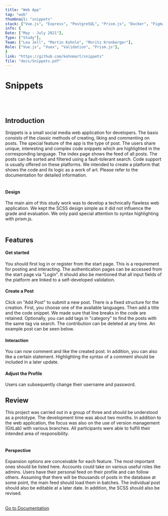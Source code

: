 ```yaml
---
title: "Web App"
tag: "web"
thumbnail: "snippets"
stack: ["Vue.js", "Express", "PostgreSQL", "Prism.js", "Docker", "Figma"]
info: {
Date: ["May - July 2021"], 
Type: ["Study"],
Team: ["Lea Jell", "Martin Kohnle", "Moritz Kronberger"],
Role: ["Vue.js", "Vuex", "Validation", "Prism.js"],
}
link: "https://github.com/kohnmart/snippets"
file: "docs/Snippets.pdf"
---
```


# Snippets

<tech-stack :stack="stack"></tech-stack>

<team :info="info" :link="link" :doc="file"></team>

<br /> <br />

<image-loader height="large_wide" image="dev/snippets/title"></image-loader>

## Introduction

Snippets is a small social media web application for developers. The basis consists of the classic methods of creating, liking and commenting on posts. The special feature of the app is the type of post. The users share unique, interesting and complex code snippets which are highlighted in the corresponding language. The index page shows the feed of all posts. The posts can be sorted and filtered using a fault-tolerant search. Code support is usually offered on these platforms. We intended to create a platform that shows the code and its logic as a work of art. Please refer to the documentation for detailed information.  <br /> <br />

#### Design

The main aim of this study work was to develop a technically flawless web application. We kept the SCSS design simple as it did not influence the grade and evaluation. We only paid special attention to syntax highlighting with prism.js. <br /> <br />

## Features

#### Get started

You should first log in or register from the start page. This is a requirement for posting and interacting. The authentication pages can be accessed
from the start page via "Login". It should also be mentioned that all input fields of the platform are linked to a self-developed validation.

<image-loader height="medium_portrait" image="dev/snippets/login"></image-loader>

#### Create a Post

Click on "Add Post" to submit a new post. There is a fixed structure for the creation. First, you choose one of the available languages. Then add a title and the code snippet. We made sure that line breaks in the code are retained. Optionally, you can add tags in "category" to find the posts with the same tag via search.
The contribution can be deleted at any time. 
An example post can be seen below.

<image-loader height="medium_wide" image="dev/snippets/first"></image-loader>

#### Interaction<br />

You can now comment and like the created post. In addition, you can also like a certain statement. Highlighting the syntax of a comment should be included in a later update.

<image-loader height="medium_wide" image="dev/snippets/comment"></image-loader>

#### Adjust the Profile

Users can subsequently change their username and password.

<image-loader height="medium_wide" image="dev/snippets/profile"></image-loader>

## Review <br />

This project was carried out in a group of three and should be understood as a prototype. The development time was about two months. In addition to the web application, the focus was also on the use of version management (GitLab) with various branches. All participants were able to fulfill their intended area of responsibility.
<br /> <br />

#### Perspective <br />

Expansion options are conceivable for each feature. The most important ones should be listed here. Accounts could take on various useful roles like admins. Users have their personal feed on their profile and can follow others. Assuming that there will be thousands of posts in the database at some point, the main feed should load them in batches. The individual post should also be editable at a later date. In addition, the SCSS should also be revised.
 <br />  <br />

[Go to Documentation](#top)